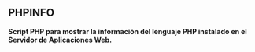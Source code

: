 ## PHPINFO

**Script PHP para mostrar la información del lenguaje PHP instalado en el Servidor de Aplicaciones Web.**
